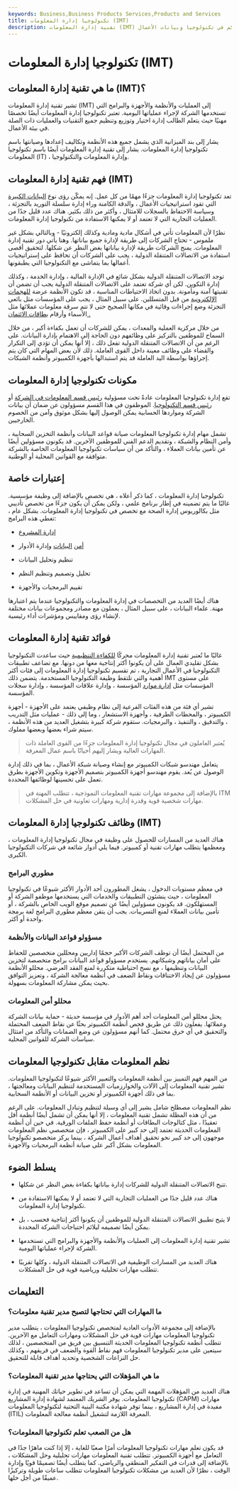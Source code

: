 ```yaml
---
keywords: Business,Business Products Services,Products and Services
title: تكنولوجيا إدارة المعلومات (IMT)
description: تقنية إدارة المعلومات (IMT) هي التوزيع والتنظيم والتحكم في تكنولوجيا وبيانات الأعمال.
---
```


# تكنولوجيا إدارة المعلومات (IMT)
## ما هي تقنية إدارة المعلومات (IMT)؟

تشير تقنية إدارة المعلومات (IMT) إلى العمليات والأنظمة والأجهزة والبرامج التي تستخدمها الشركة لإجراء عملياتها اليومية. تعتبر تكنولوجيا إدارة المعلومات أيضًا تخصصًا مهنيًا حيث يتعلم الطالب إدارة اختيار وتوزيع وتنظيم جميع التقنيات والعمليات ذات الصلة في بيئة الأعمال.

يشار إلى بند الميزانية الذي يشمل جميع هذه الأنظمة وتكاليف إعدادها وصيانتها باسم تكنولوجيا إدارة المعلومات. يشار إلى تقنية إدارة المعلومات أيضًا باسم تكنولوجيا المعلومات (IT) ، وإدارة المعلومات والتكنولوجيا.

## فهم تقنية إدارة المعلومات (IMT)

تعد تكنولوجيا إدارة المعلومات جزءًا مهمًا من كل عمل. إنه يمكّن رؤى نوع [البيانات الكبيرة](/big-data) التي تقود استراتيجيات الأعمال ، والدقة الكامنة وراء إدارة سلسلة التوريد بالتجزئة ، وسياسة الاحتفاظ بالسجلات للامتثال ، وأكثر من ذلك بكثير. هناك عدد قليل جدًا من العمليات التجارية التي لا تعتمد أو لا يمكنها الاستفادة من تكنولوجيا إدارة المعلومات.

نظرًا لأن المعلومات تأتي في أشكال مادية ومادية وكذلك إلكترونيًا - وبالتالي بشكل غير ملموس - تحتاج الشركات إلى طريقة لإدارة جميع بياناتها. وهنا يأتي دور تقنية إدارة المعلومات. يمنح الشركات طريقة لإدارة بياناتها بغض النظر عن شكلها. لتحقيق أقصى استفادة من الاتصالات المتنقلة الدولية ، يجب على الشركات أن تحافظ على إستراتيجيات أعمالها بما يتماشى مع التكنولوجيا التي يطبقونها.

توجد الاتصالات المتنقلة الدولية بشكل شائع في الإدارة المالية ، وإدارة الخدمة ، وكذلك إدارة التكوين. لكن أي شركة تعتمد على الاتصالات المتنقلة الدولية يجب أن تضمن أن تقنيتها آمنة ومأمونة. بدون اتخاذ الاحتياطات المناسبة ، قد تكون الأنظمة عرضة [للهجمات الإلكترونية](/cybersecurity) من قبل المتسللين. على سبيل المثال ، يجب على المؤسسات مثل بائعي التجزئة وضع إجراءات وقائية في مكانها الصحيح حتى لا تتم سرقة معلومات عملائها مثل الأسماء وأرقام [بطاقات الائتمان .](/creditcard)

من خلال مركزية العملية والمعدات ، يمكن للشركات أن تعمل بكفاءة أكبر ، من خلال السماح للموظفين بالتركيز على وظائفهم دون الحاجة إلى الاهتمام بإدارة البيانات. على الرغم من أن الاتصالات المتنقلة الدولية تفعل ذلك ، إلا أنها يمكن أن تؤدي إلى التكرار والقضاء على وظائف معينة داخل القوى العاملة. ذلك لأن بعض المهام التي كان يتم إجراؤها بواسطة اليد العاملة قد يتم استبدالها بأجهزة الكمبيوتر وأنظمة الشبكات.

## مكونات تكنولوجيا إدارة المعلومات

تقع إدارة تكنولوجيا المعلومات عادةً تحت مسؤولية [رئيس قسم المعلومات في الشركة](/cio) أو [رئيس قسم التكنولوجيا](/chief-technology-officer). الموظفون في هذا القسم مسؤولون عن ضمان أن بيانات الشركة ومواردها الحسابية يمكن الوصول إليها بشكل موثوق وآمن من الخصوم الخارجيين.

تشمل مهام إدارة تكنولوجيا المعلومات صيانة قواعد البيانات وأنظمة التخزين السحابية ، وأمن النظام والشبكة ، وتقديم الدعم الفني للموظفين الآخرين. قد يكونون مسؤولين أيضًا عن تأمين بيانات العملاء ، والتأكد من أن سياسات تكنولوجيا المعلومات الخاصة بالشركة متوافقة مع القوانين المحلية أو الوطنية.

## إعتبارات خاصة

تكنولوجيا إدارة المعلومات ، كما ذكر أعلاه ، هي تخصص بالإضافة إلى وظيفة مؤسسية. غالبًا ما يتم تضمينه في إطار برنامج علمي ، ولكن يمكن أن يكون جزءًا من تخصص تأديبي مثل بكالوريوس إدارة الصحة مع تخصص في تكنولوجيا إدارة المعلومات. بشكل عام ، تغطي هذه البرامج:

- [إدارة المشروع](/project-management)

- [أمن](/cybersecurity) [البيانات](/cybersecurity) وإدارة الأدوار

- تنظيم وتحليل البيانات

- تحليل وتصميم وتنظيم النظم

- تقييم البرمجيات والأجهزة

هناك أيضًا العديد من التخصصات في إدارة المعلومات والتكنولوجيا عندما يتم اعتبارها مهنة. علماء البيانات ، على سبيل المثال ، يعملون مع مصادر ومجموعات بيانات مختلفة لإنشاء رؤى ومقاييس ومؤشرات أداء رئيسية.

## فوائد تقنية إدارة المعلومات

غالبًا ما تُعتبر تقنية إدارة المعلومات محركًا [للكفاءة التنظيمية](/efficiency) حيث ساعدت التكنولوجيا بشكل تقليدي العمال على أن يكونوا أكثر إنتاجية معها من دونها. مع تضاعف تطبيقات التكنولوجيا في الأعمال التجارية ، تم تقسيم تكنولوجيا إدارة المعلومات إلى فئات أكثر أهمية والتي تلتقط وظيفة التكنولوجيا المستخدمة. يتضمن ذلك IMT على مستوى المؤسسات مثل [إدارة موارد](/erp) المؤسسة ، وإدارة علاقات المؤسسة ، وإدارة سجلات المؤسسة.

تشير أي فئة من هذه الفئات الفرعية إلى نظام وظيفي يعتمد على الأجهزة - أجهزة الكمبيوتر ، والمحطات الطرفية ، وأجهزة الاستشعار ، وما إلى ذلك - عمليات مثل التدريب ، والتدقيق ، والتنفيذ ، والبرمجيات. ستقوم شركة كبيرة بتشغيل العديد من هذه الأنظمة ، سيتم شراء بعضها وبعضها مملوك.

> يُعتبر العاملون في مجال تكنولوجيا إدارة المعلومات جزءًا من القوى العاملة ذات المهارات العالية ويشار إليهم أحيانًا باسم عمال المعرفة.

>

يتعامل مهندسو شبكات الكمبيوتر مع إنشاء وصيانة شبكة الأعمال ، بما في ذلك إدارة الوصول عن بُعد. يقوم مهندسو أجهزة الكمبيوتر بتصميم الأجهزة وتكوين الأجهزة بطرق تعمل على تحسينها لوظائفها المحددة.

> بالإضافة إلى مجموعة مهارات تقنية المعلومات النموذجية ، تتطلب المهنة في ITM مهارات شخصية قوية وقدرة إدارية ومهارات تعاونية في حل المشكلات.

>

## وظائف تكنولوجيا إدارة المعلومات (IMT)

هناك العديد من المسارات للحصول على وظيفة في مجال تكنولوجيا إدارة المعلومات ، ومعظمها يتطلب مهارات تقنية أو كمبيوتر. فيما يلي أدوار شائعة في شركات التكنولوجيا الكبرى.

### مطوري البرامج

في معظم مستويات الدخول ، يشغل المطورون أحد الأدوار الأكثر شيوعًا في تكنولوجيا المعلومات ، حيث ينشئون التطبيقات والخدمات التي يستخدمها موظفو الشركة أو المستهلكون. قد يكونون مسؤولين أيضًا عن تصميم موقع الويب الخاص بالشركة ، أو تأمين بيانات العملاء لمنع التسريبات. يجب أن يتقن معظم مطوري البرامج لغة برمجة واحدة أو أكثر.

### مسؤولو قواعد البيانات والأنظمة

من المحتمل أيضًا أن توظف الشركات الأكبر حجمًا إداريين ومحللين متخصصين للحفاظ على أمان بياناتهم وشبكاتهم. يستخدم مسؤولو قواعد البيانات برامج متخصصة لتخزين البيانات وتنظيمها ، مع نسخ احتياطية متكررة لمنع الفقد العرضي. محللو الأنظمة مسؤولون عن إيجاد الاختناقات ونقاط الضعف في أنظمة معالجة الشركة ، وتعزيز التوافق بحيث يمكن مشاركة المعلومات بسهولة.

### محللو أمن المعلومات

يحتل محللو أمن المعلومات أحد أهم الأدوار في مؤسسة حديثة - حماية بيانات الشركة وعملائها. يفعلون ذلك عن طريق فحص أنظمة الكمبيوتر بحثًا عن نقاط الضعف المحتملة والتحقيق في أي خرق محتمل. كما أنهم مسؤولون عن وضع الضمانات والتأكد من امتثال سياسات الشركة للقوانين المحلية.

## نظم المعلومات مقابل تكنولوجيا المعلومات

من المهم فهم التمييز بين أنظمة المعلومات والتعبير الأكثر شيوعًا لتكنولوجيا المعلومات. تشير تقنية المعلومات إلى الآلات والخوارزميات المستخدمة لتنظيم البيانات ومعالجتها ، بما في ذلك أجهزة الكمبيوتر أو تخزين البيانات أو الأنظمة السحابية.

نظم المعلومات مصطلح شامل يشير إلى أي وسيلة لتنظيم وتبادل المعلومات. على الرغم من أن هذه المظلة تشمل تقنية المعلومات ، إلا أنها يمكن أن تشمل أيضًا أنظمة أقل تعقيدًا ، مثل كتالوجات البطاقات أو أنظمة حفظ الملفات الورقية. في حين أن أنظمة المعلومات الحديثة تعتمد إلى حد كبير على الكمبيوتر ، فإن متخصصي نظم المعلومات موجهون إلى حد كبير نحو تحقيق أهداف أعمال الشركة ، بينما يركز متخصصو تكنولوجيا المعلومات بشكل أكبر على صيانة أنظمة البرمجيات والأجهزة.

## يسلط الضوء

- تتيح الاتصالات المتنقلة الدولية للشركات إدارة بياناتها بكفاءة بغض النظر عن شكلها.

- هناك عدد قليل جدًا من العمليات التجارية التي لا تعتمد أو لا يمكنها الاستفادة من تكنولوجيا إدارة المعلومات.

- لا يتيح تطبيق الاتصالات المتنقلة الدولية للموظفين أن يكونوا أكثر إنتاجية فحسب ، بل يمكن أيضًا تصميمه ليلائم احتياجات الشركة المحددة.

- تشير تقنية إدارة المعلومات إلى العمليات والأنظمة والأجهزة والبرامج التي تستخدمها الشركة لإجراء عملياتها اليومية.

- هناك العديد من المسارات الوظيفية في الاتصالات المتنقلة الدولية ، وكلها تقريبًا تتطلب مهارات تحليلية ورياضية قوية في حل المشكلات.

## التعليمات

### ما المهارات التي تحتاجها لتصبح مدير تقنية معلومات؟

بالإضافة إلى مجموعة الأدوات العادية لمتخصص تكنولوجيا المعلومات ، يتطلب مدير تكنولوجيا المعلومات مهارات قوية في حل المشكلات ومهارات التعامل مع الآخرين. تتطلب أنظمة تكنولوجيا المعلومات الحديثة التنسيق بين فريق من المتخصصين ، لذلك سيتعين على مدير تكنولوجيا المعلومات فهم نقاط القوة والضعف في فريقهم ، وكذلك حل النزاعات الشخصية وتحديد أهداف قابلة للتحقيق.

### ما هي المؤهلات التي يحتاجها مدير تقنية المعلومات؟

هناك العديد من المؤهلات المهمة التي يمكن أن تساعد في تطوير حياتك المهنية في إدارة تكنولوجيا المعلومات. يوفر الشريك المعتمد لشهادة إدارة المشاريع (CAPM) مهارات مفيدة في إدارة المشاريع ، بينما توفر شهادة مكتبة البنية التحتية لتكنولوجيا المعلومات (ITIL) المعرفة اللازمة لتشغيل أنظمة معالجة المعلومات.

### هل من الصعب تعلم تكنولوجيا المعلومات؟

قد يكون تعلم مهارات تكنولوجيا المعلومات أمرًا صعبًا للغاية ، إلا إذا كنت ماهرًا جدًا في التعامل مع أجهزة الكمبيوتر. تتطلب تقنية المعلومات مهارات تحليلية وحل المشكلات ، بالإضافة إلى قدرات في التفكير المنطقي والرياضي. كما يتطلب أيضًا تصميمًا قويًا وإدارة الوقت ، نظرًا لأن العديد من مشكلات تكنولوجيا المعلومات تتطلب ساعات طويلة وتركيزًا عميقًا من أجل حلها.

